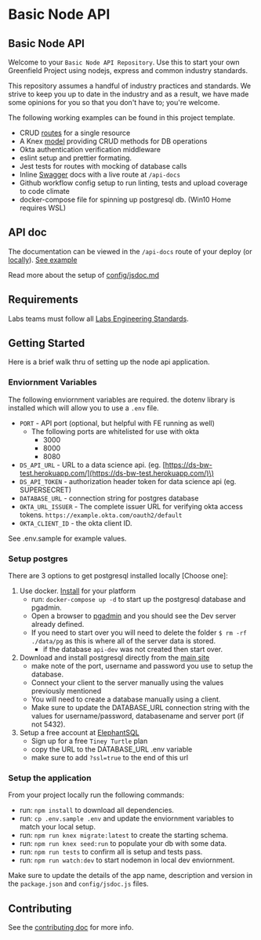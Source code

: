 # Basic Node API

## Basic Node API

Welcome to your `Basic Node API Repository`. Use this to start your own Greenfield Project using nodejs, express and common industry standards.

This repository assumes a handful of industry practices and standards. We strive to keep you up to date in the industry and as a result, we have made some opinions for you so that you don't have to; you're welcome.

The following working examples can be found in this project template.

* CRUD [routes](https://docs.labs.lambdaschool.com/api/examples/routes) for a single resource
* A Knex [model](https://docs.labs.lambdaschool.com/api/examples/models) providing CRUD methods for DB operations
* Okta authentication verification middleware
* eslint setup and prettier formating.
* Jest tests for routes with mocking of database calls
* Inline [Swagger](https://docs.labs.lambdaschool.com/api/examples/swagger-docs) docs with a live route at `/api-docs`
* Github workflow config setup to run linting, tests and upload coverage to code climate
* docker-compose file for spinning up postgresql db. \(Win10 Home requires WSL\)

## API doc <a id="api-doc"></a>

The documentation can be viewed in the `/api-docs` route of your deploy \(or [locally](https://localhost:8000/api-docs)\). [See example](https://api.labsscaffolding.dev/api-docs/)​

Read more about the setup of [config/jsdoc.md](https://docs.labs.lambdaschool.com/api/examples/swagger-docs)​

## Requirements <a id="requirements"></a>

Labs teams must follow all [Labs Engineering Standards](https://labs.lambdaschool.com/topics/node-js/).

## Getting Started <a id="getting-started"></a>

Here is a brief walk thru of setting up the node api application.

### Enviornment Variables <a id="enviornment-variables"></a>

The following enviornment variables are required. the dotenv library is installed which will allow you to use a `.env` file.

* `PORT` - API port \(optional, but helpful with FE running as well\)
  * The following ports are whitelisted for use with okta
    * 3000
    * 8000
    * 8080
* `DS_API_URL` - URL to a data science api. \(eg. [https://ds-bw-test.herokuapp.com/](https://ds-bw-test.herokuapp.com/)\)
* `DS_API_TOKEN` - authorization header token for data science api \(eg. SUPERSECRET\)
* `DATABASE_URL` - connection string for postgres database
* `OKTA_URL_ISSUER` - The complete issuer URL for verifying okta access tokens. `https://example.okta.com/oauth2/default`
* `OKTA_CLIENT_ID` - the okta client ID.

See .env.sample for example values.

### Setup postgres <a id="setup-postgres"></a>

There are 3 options to get postgresql installed locally \[Choose one\]:

1. Use docker. [Install](https://docs.docker.com/get-docker/) for your platform
   * run: `docker-compose up -d` to start up the postgresql database and pgadmin.
   * Open a browser to [pgadmin](http://localhost:5050/) and you should see the Dev server already defined.
   * If you need to start over you will need to delete the folder `$ rm -rf ./data/pg` as this is where all of the server data is stored.
     * if the database `api-dev` was not created then start over.
2. Download and install postgresql directly from the [main site](https://www.postgresql.org/download/)​
   * make note of the port, username and password you use to setup the database.
   * Connect your client to the server manually using the values previously mentioned
   * You will need to create a database manually using a client.
   * Make sure to update the DATABASE\_URL connection string with the values for username/password, databasename and server port \(if not 5432\).
3. Setup a free account at [ElephantSQL](https://www.elephantsql.com/plans.html)​
   * Sign up for a free `Tiney Turtle` plan
   * copy the URL to the DATABASE\_URL .env variable
   * make sure to add `?ssl=true` to the end of this url

### Setup the application <a id="setup-the-application"></a>

From your project locally run the following commands:

* run: `npm install` to download all dependencies.
* run: `cp .env.sample .env` and update the enviornment variables to match your local setup.
* run: `npm run knex migrate:latest` to create the starting schema.
* run: `npm run knex seed:run` to populate your db with some data.
* run: `npm run tests` to confirm all is setup and tests pass.
* run: `npm run watch:dev` to start nodemon in local dev enviornment.

Make sure to update the details of the app name, description and version in the `package.json` and `config/jsdoc.js` files.

## Contributing <a id="contributing"></a>

See the [contributing doc](https://docs.labs.lambdaschool.com/api/contributing) for more info.


